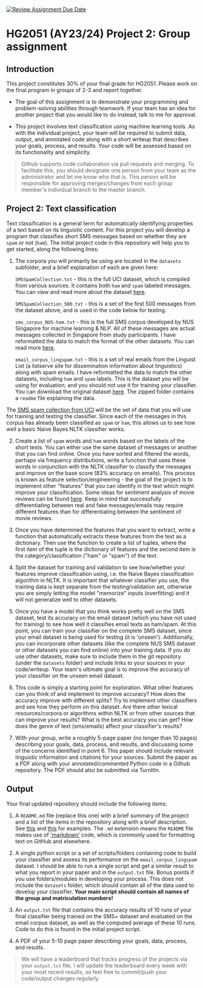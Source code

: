 [![Review Assignment Due Date](https://classroom.github.com/assets/deadline-readme-button-24ddc0f5d75046c5622901739e7c5dd533143b0c8e959d652212380cedb1ea36.svg)](https://classroom.github.com/a/V9O7PxYS)
# HG2051 (AY23/24) Project 2: Group assignment

##   Introduction

This project constitutes 30% of your final grade for HG2051. Please work on the
final program in groups of 2-3 and report together.

- The goal of this assignment is to demonstrate your programming and
problem-solving abilities through teamwork. If your team has an idea for
another project that you would like to do instead, talk to me for approval.

- This project involves text classification using machine learning tools. As
with the individual project, your team will be required to submit data, output,
and annotated code along with a short writeup that describes your goals,
process, and results. Your code will be assessed based on its functionality and
simplicity.

> Github supports code collaboration via pull requests and merging. To
facilitate this, you should designate one person from your team as the
administrator and let me know who that is. This person will be responsible for
approving merges/changes from each group member's individual branch to the master
branch.

## Project 2: Text classification

Text classification is a general term for automatically identifying properties
of a text based on its linguistic content. For this project you will develop a
program that classifies short SMS messages based on whether they are `spam` or
not (`ham`). The initial project code in this repository will help you to get
started, along the following lines:

1. The corpora you will primarily be using are located in the `datasets` subfolder, and a brief explanation of each are given here:

      `SMSSpamCollection.txt` - this is the full UCI dataset, which is compiled from various sources. It contains both `ham` and `spam` labeled messages. You can view and read more about the dataset [here](https://archive.ics.uci.edu/dataset/228/sms+spam+collection).

      `SMSSpamCollection_500.txt` - this is a set of the first 500 messages from the dataset above, and is used in the code below for testing.

      `sms_corpus_NUS-ham.txt` - this is the full SMS corpus developed by NUS Singapore for machine learning & NLP. All of these messages are actual messages collected in Singapore from study participants. I have reformatted the data to match the format of the other datasets. You can read more [here](https://github.com/kite1988/nus-sms-corpus).

      `email_corpus_lingspam.txt` - this is a set of real emails from the Linguist List (a listserve site for dissemination information about linguistics) along with spam emails. I have reformatted the data to match the other datasets, including `ham` and `spam` labels. This is the dataset you will be using for evaluation, and you should not use it for training your classifier. You can download the original dataset [here](http://nlp.cs.aueb.gr/software_and_datasets/lingspam_public.tar.gz). The zipped folder contains a `readme` file explaining the data.

The [SMS spam collection from UCI](https://archive.ics.uci.edu/ml/datasets/sms+spam+collection) will be the set of data that you will use for training and testing the classifier. Since each of the messages in this corpus has already been classified as `spam` or `ham`, this allows us to see how well a basic Naive Bayes NLTK classifier works.

2. Create a list of `spam` words and `ham` words based on the labels of the short texts. You can either use the same dataset of messages or another that you can find online. Once you have sorted and filtered the words, perhaps via frequency distributions, write a function that uses these words in conjunction with the NLTK classifier to classify the messages and improve on the base score (83% accuracy on emails). This process is known as feature selection/engineering - the goal of the project is to implement other "features" that you can identify in the text which might improve your classification. Some ideas for sentiment analysis of movie reviews can be found [here](https://realpython.com/python-nltk-sentiment-analysis/#selecting-useful-features). Keep in mind that successfully differentiating between real and fake messages/emails may require different features than for differentiating between the sentiment of movie reviews.

3. Once you have determined the features that you want to extract, write a function that automatically extracts these features from the text as a dictionary. Then use the function to create a list of tuples, where the first item of the tuple is the dictionary of features and the second item is the category/classification ("ham" or "spam") of the text.

4. Split the dataset for training and validation to see how/whether your features improve classification using, i.e. the Naive Bayes classification algorithm in NLTK. It is important that whatever classifier you use, the training data is kept separate from the testing/validation set, otherwise you are simply letting the model "memorize" inputs (overfitting) and it will not generalize well to other datasets.

5. Once you have a model that you think works pretty well on the SMS dataset, test its accuracy on the email dataset (which you have not used for training) to see how well it classifies email texts as ham/spam. At this point, you can train your classifier on the complete SMS dataset, since your email dataset is being used for testing (it is 'unseen'). Additionally, you can incorporate other datasets (like the complete NUS SMS dataset or other datasets you can find online) into your training data. If you do use other datasets, make sure to include them in the git repository (under the `datasets` folder) and include links to your sources in your code/writeup. Your team's ultimate goal is to improve the accuracy of your classifier on the unseen email dataset.

6. This code is simply a starting point for exploration. What other features can you think of and implement to improve accuracy? How does the accuracy improve with different splits? Try to implement other classifiers and see how they perform on this dataset. Are there other lexical resources/corpora or algorithms within NLTK or from other sources that can improve your results? What is the best accuracy you can get? How does the genre of text (sms/emails) affect your classifier's results?

7. With your group, write a roughly 5-page paper (no longer than 10 pages) describing your goals, data, process, and results, and discussing some of the concerns identified in point 6. This paper should include relevant linguistic information and citations for your sources. Submit the paper as a PDF along with your annotated/commented Python code in a Github repository. The PDF should also be submitted via TurnItIn.

## Output

Your final updated repository should include the following items:

1. A `README.md` file (replace this one) with a brief summary of the project and a list of the items in the repository along with a brief description. See [this](https://github.com/lingdoc/praatscripts) and [this](https://github.com/lingdoc/V1_AA_project_scripts/tree/main/Toolbox_scripts) for examples. The `.md` extension means the `README` file makes use of ['markdown'](https://github.com/adam-p/markdown-here/wiki/Markdown-Cheatsheet) code, which is commonly used for formatting text on GitHub and elsewhere.

2. A single python script or a set of scripts/folders containing code to build your classifier and assess its performance on the `email_corpus_lingspam` dataset. I should be able to run a single script and get a similar result to what you report in your paper and in the `output.txt` file. Bonus points if you use folders/modules in developing your process. This does not include the `datasets` folder, which should contain all of the data used to develop your classifier. **Your main script should contain all names of the group and matriculation numbers!**

3. An `output.txt` file that contains the accuracy results of 10 runs of your final classifier being trained on the SMS+ dataset and evaluated on the email corpus dataset, as well as the computed average of these 10 runs. Code to do this is found in the initial project script.

4. A PDF of your 5-10 page paper describing your goals, data, process, and results.

> We will have a leaderboard that tracks progress of the projects via your
`output.txt` file. I will update the leaderboard every week with your most
recent results, so feel free to commit/push your code/output changes regularly.
